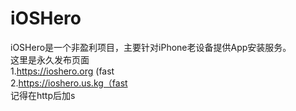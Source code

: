 # iOSHero
iOSHero是一个非盈利项目，主要针对iPhone老设备提供App安装服务。<br/>
这里是永久发布页面<br/>
1.https://ioshero.org (fast<br/>
2.https://ioshero.us.kg（fast<br/>
记得在http后加s
